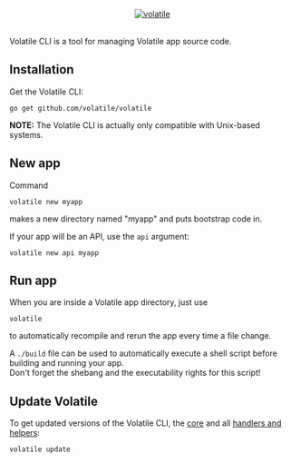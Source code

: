 <p align="center"><a href="https://godoc.org/github.com/volatile/volatile"><img src="http://volatile.whitedevops.com/images/repositories/volatile/logo.png" alt="volatile" title="volatile"></a><br><br></p>

Volatile CLI is a tool for managing Volatile app source code.

## Installation

Get the Volatile CLI:
```Shell
go get github.com/volatile/volatile
```

**NOTE:** The Volatile CLI is actually only compatible with Unix-based systems.

## New app

Command
```Shell
volatile new myapp
```
makes a new directory named "myapp" and puts bootstrap code in.

If your app will be an API, use the `api` argument:
```Shell
volatile new api myapp
```

## Run app

When you are inside a Volatile app directory, just use
```Shell
volatile
```
to automatically recompile and rerun the app every time a file change.

A `./build` file can be used to automatically execute a shell script before building and running your app.  
Don't forget the shebang and the executability rights for this script!

## Update Volatile

To get updated versions of the Volatile CLI, the [core](https://godoc.org/github.com/volatile/core) and all [handlers and helpers](https://godoc.org/github.com/volatile/core#hdr-Handlers_and_helpers):
```Shell
volatile update
```

